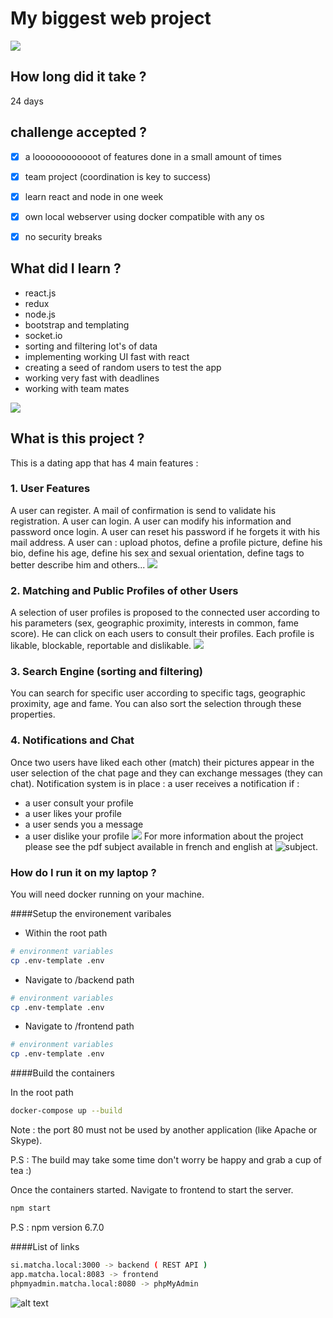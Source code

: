 # My biggest web project
![](readmeAsset/dating1.gif)
## How long did it take ?
24 days

## challenge accepted ?
- [x] a loooooooooooot of features done in a small amount of times
- [x] team project (coordination is key to success)
- [x] learn react and node in one week
- [x] own local webserver using docker compatible with any os
- [x] no security breaks


## What did I learn ?
  * react.js
  * redux
  * node.js
  * bootstrap and templating
  * socket.io
  * sorting and filtering lot's of data
  * implementing working UI fast with react
  * creating a seed of random users to test the app
  * working very fast with deadlines
  * working with team mates


![](readmeAsset/connect.gif)

## What is this project ?
This is a dating app that has 4 main features :

### 1. User Features
A user can register. A mail of confirmation is send to validate his registration. A user can login. A user can modify his information and password once login. A user can reset his password if he forgets it with his mail address. A user can : upload photos, define a profile picture, define his bio, define his age, define his sex and sexual orientation, define tags to better describe him and others...
![](readmeAsset/profile.gif)

### 2. Matching and Public Profiles of other Users
A selection of user profiles is proposed to the connected user according to his parameters (sex, geographic proximity, interests in common, fame score). He can click on each users to consult their profiles. Each profile is likable, blockable, reportable and dislikable.
![](readmeAsset/search.gif)

### 3. Search Engine (sorting and filtering)
You can search for specific user according to specific tags, geographic proximity, age and fame. You can also sort the selection through these properties.

### 4. Notifications and Chat
Once two users have liked each other (match) their pictures appear in the user selection of the chat page and they can exchange messages (they can chat).
Notification system is in place : a user receives a notification if : 
  * a user consult your profile
  * a user likes your profile
  * a user sends you a message
  * a user dislike your profile
![](readmeAsset/chat.gif)
For more information about the project please see the pdf subject available in french and english at ![subject](https://github.com/nepriel/site-de-rencontre/tree/master/subject "subject").

### How do I run it on my laptop ?
You will need docker running on your machine.


####Setup the environement varibales

- Within the root path 

```bash
# environment variables
cp .env-template .env
```

- Navigate to /backend path 

```bash
# environment variables
cp .env-template .env
```

- Navigate to /frontend path 

```bash
# environment variables
cp .env-template .env
```

####Build the containers

In the root path

```bash
docker-compose up --build
```

Note : the port 80 must not be used by another application (like Apache or Skype).

P.S : The build may take some time don't worry be happy and grab a cup of tea :)

Once the containers started.
Navigate to frontend to start the server.

```bash
npm start
```
P.S : npm version 6.7.0


####List of links

```bash
si.matcha.local:3000 -> backend ( REST API )
app.matcha.local:8083 -> frontend
phpmyadmin.matcha.local:8080 -> phpMyAdmin
```

![alt text](https://github.com/nepriel/instagram-42/blob/master/hello.PNG "result of evaluation of project")
